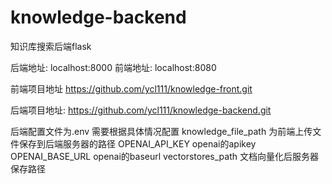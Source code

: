 # knowledge-backend
知识库搜索后端flask

后端地址: localhost:8000 前端地址: localhost:8080

前端项目地址 https://github.com/ycl111/knowledge-front.git

后端项目地址: https://github.com/ycl111/knowledge-backend.git

后端配置文件为.env 需要根据具体情况配置
knowledge_file_path 为前端上传文件保存到后端服务器的路径
OPENAI_API_KEY openai的apikey
OPENAI_BASE_URL openai的baseurl
vectorstores_path 文档向量化后服务器保存路径
